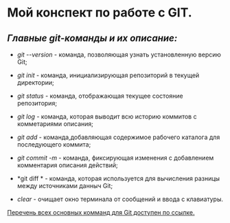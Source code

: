  # **Мой конспект по работе с GIT.**

## *Главные git-команды и их описание:*

* *git --version* - команда, позволяющая узнать установленную версию Git;

* *git init* - команда, инициализирующая репозиторий в текущей директории;

* *git status* - команда, отображающая текущее состояние репозитория;

* *git log* - команда, которая выводит всю историю коммитов с комметариями описания;

* *git add* - команда,добавляющая содержимое рабочего каталога для последующего коммита;

* *git commit -m* - команда, фиксирующая изменения с добавлением комментария описания действий;

* *git diff * - команда, которая используется для вычисления разницы между источниками данныч Git;

* *clear* - очищает окно терминала от сообщений и ввода с клавиатуры.

[Перечень всех основных комманд для Git доступен по ссылке.](https://habr.com/ru/company/ruvds/blog/599929/)  